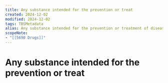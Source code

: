 ```yaml
---
title: Any substance intended for the prevention or treat
created: 2024-12-02
modified: 2024-12-02
tags: TBSMetadata
alias: Any substance intended for the prevention or treatment of diseases. For substances taken for non medical use and which may lead to physical or psychological dependance, use "Narcotics".
scopeNote:
- "[[5690 Drugs]]"
---
```

# Any substance intended for the prevention or treat

